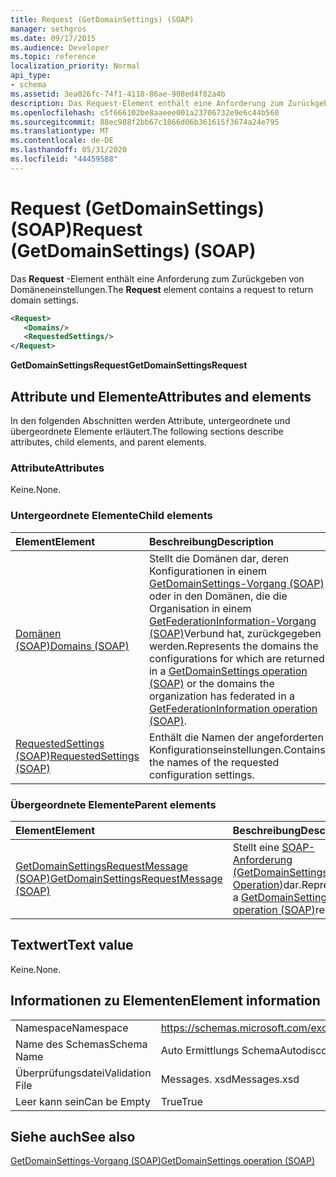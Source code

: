 ```yaml
---
title: Request (GetDomainSettings) (SOAP)
manager: sethgros
ms.date: 09/17/2015
ms.audience: Developer
ms.topic: reference
localization_priority: Normal
api_type:
- schema
ms.assetid: 3ea026fc-74f1-4118-86ae-908ed4f82a4b
description: Das Request-Element enthält eine Anforderung zum Zurückgeben von Domäneneinstellungen.
ms.openlocfilehash: c5f666102be8aaeee001a23706732e9e6c44b560
ms.sourcegitcommit: 88ec988f2bb67c1866d06b361615f3674a24e795
ms.translationtype: MT
ms.contentlocale: de-DE
ms.lasthandoff: 05/31/2020
ms.locfileid: "44459588"
---
```

# <a name="request-getdomainsettings-soap"></a><span data-ttu-id="61886-103">Request (GetDomainSettings) (SOAP)</span><span class="sxs-lookup"><span data-stu-id="61886-103">Request (GetDomainSettings) (SOAP)</span></span>

<span data-ttu-id="61886-104">Das **Request** -Element enthält eine Anforderung zum Zurückgeben von Domäneneinstellungen.</span><span class="sxs-lookup"><span data-stu-id="61886-104">The **Request** element contains a request to return domain settings.</span></span> 
  
```xml
<Request>
   <Domains/>
   <RequestedSettings/>
</Request>
```

 <span data-ttu-id="61886-105">**GetDomainSettingsRequest**</span><span class="sxs-lookup"><span data-stu-id="61886-105">**GetDomainSettingsRequest**</span></span>
## <a name="attributes-and-elements"></a><span data-ttu-id="61886-106">Attribute und Elemente</span><span class="sxs-lookup"><span data-stu-id="61886-106">Attributes and elements</span></span>

<span data-ttu-id="61886-107">In den folgenden Abschnitten werden Attribute, untergeordnete und übergeordnete Elemente erläutert.</span><span class="sxs-lookup"><span data-stu-id="61886-107">The following sections describe attributes, child elements, and parent elements.</span></span>
  
### <a name="attributes"></a><span data-ttu-id="61886-108">Attribute</span><span class="sxs-lookup"><span data-stu-id="61886-108">Attributes</span></span>

<span data-ttu-id="61886-109">Keine.</span><span class="sxs-lookup"><span data-stu-id="61886-109">None.</span></span>
  
### <a name="child-elements"></a><span data-ttu-id="61886-110">Untergeordnete Elemente</span><span class="sxs-lookup"><span data-stu-id="61886-110">Child elements</span></span>

|<span data-ttu-id="61886-111">**Element**</span><span class="sxs-lookup"><span data-stu-id="61886-111">**Element**</span></span>|<span data-ttu-id="61886-112">**Beschreibung**</span><span class="sxs-lookup"><span data-stu-id="61886-112">**Description**</span></span>|
|:-----|:-----|
|[<span data-ttu-id="61886-113">Domänen (SOAP)</span><span class="sxs-lookup"><span data-stu-id="61886-113">Domains (SOAP)</span></span>](domains-soap.md) <br/> |<span data-ttu-id="61886-114">Stellt die Domänen dar, deren Konfigurationen in einem [GetDomainSettings-Vorgang (SOAP)](getdomainsettings-operation-soap.md) oder in den Domänen, die die Organisation in einem [GetFederationInformation-Vorgang (SOAP)](getfederationinformation-operation-soap.md)Verbund hat, zurückgegeben werden.</span><span class="sxs-lookup"><span data-stu-id="61886-114">Represents the domains the configurations for which are returned in a [GetDomainSettings operation (SOAP)](getdomainsettings-operation-soap.md) or the domains the organization has federated in a [GetFederationInformation operation (SOAP)](getfederationinformation-operation-soap.md).</span></span>  <br/> |
|[<span data-ttu-id="61886-115">RequestedSettings (SOAP)</span><span class="sxs-lookup"><span data-stu-id="61886-115">RequestedSettings (SOAP)</span></span>](requestedsettings-soap.md) <br/> |<span data-ttu-id="61886-116">Enthält die Namen der angeforderten Konfigurationseinstellungen.</span><span class="sxs-lookup"><span data-stu-id="61886-116">Contains the names of the requested configuration settings.</span></span>  <br/> |
   
### <a name="parent-elements"></a><span data-ttu-id="61886-117">Übergeordnete Elemente</span><span class="sxs-lookup"><span data-stu-id="61886-117">Parent elements</span></span>

|<span data-ttu-id="61886-118">**Element**</span><span class="sxs-lookup"><span data-stu-id="61886-118">**Element**</span></span>|<span data-ttu-id="61886-119">**Beschreibung**</span><span class="sxs-lookup"><span data-stu-id="61886-119">**Description**</span></span>|
|:-----|:-----|
|[<span data-ttu-id="61886-120">GetDomainSettingsRequestMessage (SOAP)</span><span class="sxs-lookup"><span data-stu-id="61886-120">GetDomainSettingsRequestMessage (SOAP)</span></span>](getdomainsettingsrequestmessage-soap.md) <br/> |<span data-ttu-id="61886-121">Stellt eine [SOAP-Anforderung (GetDomainSettings Operation)](getdomainsettings-operation-soap.md)dar.</span><span class="sxs-lookup"><span data-stu-id="61886-121">Represents a [GetDomainSettings operation (SOAP)](getdomainsettings-operation-soap.md)request.</span></span>  <br/> |
   
## <a name="text-value"></a><span data-ttu-id="61886-122">Textwert</span><span class="sxs-lookup"><span data-stu-id="61886-122">Text value</span></span>

<span data-ttu-id="61886-123">Keine.</span><span class="sxs-lookup"><span data-stu-id="61886-123">None.</span></span>
  
## <a name="element-information"></a><span data-ttu-id="61886-124">Informationen zu Elementen</span><span class="sxs-lookup"><span data-stu-id="61886-124">Element information</span></span>

|||
|:-----|:-----|
|<span data-ttu-id="61886-125">Namespace</span><span class="sxs-lookup"><span data-stu-id="61886-125">Namespace</span></span>  <br/> |https://schemas.microsoft.com/exchange/2010/Autodiscover  <br/> |
|<span data-ttu-id="61886-126">Name des Schemas</span><span class="sxs-lookup"><span data-stu-id="61886-126">Schema Name</span></span>  <br/> |<span data-ttu-id="61886-127">Auto Ermittlungs Schema</span><span class="sxs-lookup"><span data-stu-id="61886-127">Autodiscover schema</span></span>  <br/> |
|<span data-ttu-id="61886-128">Überprüfungsdatei</span><span class="sxs-lookup"><span data-stu-id="61886-128">Validation File</span></span>  <br/> |<span data-ttu-id="61886-129">Messages. xsd</span><span class="sxs-lookup"><span data-stu-id="61886-129">Messages.xsd</span></span>  <br/> |
|<span data-ttu-id="61886-130">Leer kann sein</span><span class="sxs-lookup"><span data-stu-id="61886-130">Can be Empty</span></span>  <br/> |<span data-ttu-id="61886-131">True</span><span class="sxs-lookup"><span data-stu-id="61886-131">True</span></span>  <br/> |
   
## <a name="see-also"></a><span data-ttu-id="61886-132">Siehe auch</span><span class="sxs-lookup"><span data-stu-id="61886-132">See also</span></span>



[<span data-ttu-id="61886-133">GetDomainSettings-Vorgang (SOAP)</span><span class="sxs-lookup"><span data-stu-id="61886-133">GetDomainSettings operation (SOAP)</span></span>](getdomainsettings-operation-soap.md)


